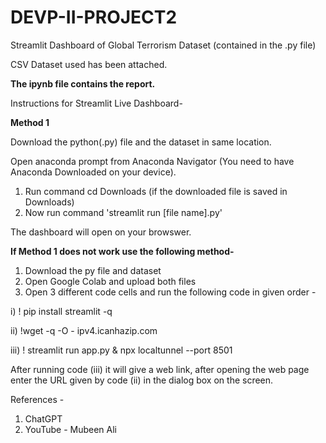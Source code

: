 # DEVP-II-PROJECT2
Streamlit Dashboard of Global Terrorism Dataset (contained in the .py file)

CSV Dataset used has been attached.

**The ipynb file contains the report.**

Instructions for Streamlit Live Dashboard-

**Method 1**

Download the python(.py) file and the dataset in same location.

Open anaconda prompt from Anaconda Navigator (You need to have Anaconda Downloaded on your device).

1. Run command cd Downloads (if the downloaded file is saved in Downloads)
2. Now run command 'streamlit run [file name].py'

The dashboard will open on your browswer.

**If Method 1 does not work use the following method-**

1. Download the py file and dataset
2. Open Google Colab and upload both files
3. Open 3 different code cells and run the following code in given order -
   
  i) ! pip install streamlit -q

  ii) !wget -q -O - ipv4.icanhazip.com
  
  iii) ! streamlit run app.py & npx localtunnel --port 8501

After running code (iii) it will give a web link, after opening the web page enter the URL given by code (ii) in the dialog box on the screen.

References -

1. ChatGPT
2. YouTube - Mubeen Ali
